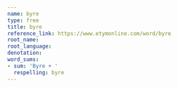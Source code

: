 ```yaml
---
name: byre
type: free
title: byre
reference_link: https://www.etymonline.com/word/byre
root_name: 
root_language: 
denotation: 
word_sums:
- sum: 'Byre + '
  respelling: byre
---
```

